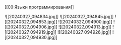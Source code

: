 [[00 Языки программирования]]

![[20240327_094834.jpg]]
![[20240327_094845.jpg]]
![[20240327_094853.jpg]]
![[20240327_094900.jpg]]
![[20240327_094906.jpg]]
![[20240327_094913.jpg]]
![[20240327_094919.jpg]]
![[20240327_094926.jpg]]
![[20240327_094930.jpg]]